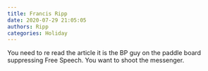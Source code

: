 ```yaml
---
title: Francis Ripp
date: 2020-07-29 21:05:05
authors: Ripp
categories: Holiday
---
```


 You need to re read the article it is the BP guy on the paddle board suppressing Free Speech. You want to shoot the messenger.